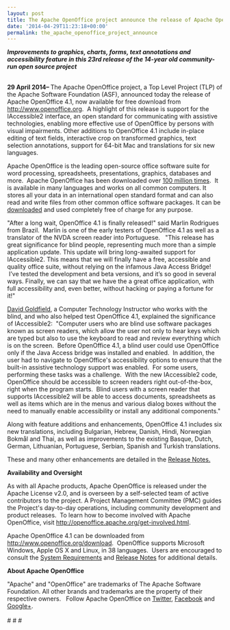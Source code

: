 ```yaml
---
layout: post
title: The Apache OpenOffice project announce the release of Apache OpenOffice 4.1
date: '2014-04-29T11:23:18+00:00'
permalink: the_apache_openoffice_project_announce
---
```

<div><b><i>Improvements to graphics, charts, forms, text annotations and
 accessibility feature in this 23rd release of the 14-year old 
community-run open source project</i></b></div> 
  <div><br /></div> 
  <div> 
    <p><b>29 April 2014– </b>The Apache OpenOffice project, a Top Level Project (TLP) of the Apache Software Foundation (ASF), announced today 
the release of Apache OpenOffice 4.1, now available for free download from <a href="http://www.openoffice.org">http://www.openoffice.org</a>.&nbsp; A highlight of this release is support for the IAccessible2 interface, an open standard for communicating with assistive technologies, enabling more effective use of OpenOffice by persons with visual impairments. Other additions to OpenOffice 4.1 include in-place editing of text fields, interactive crop on 
transformed graphics, text selection annotations, support for 64-bit Mac and translations for six new languages.<a href="https://cwiki.apache.org/confluence/display/OOOUSERS/AOO+4.1+Release+Notes"></a></p> 
    <p>Apache OpenOffice is the leading open-source office software suite for word processing, spreadsheets, presentations, graphics, databases and more.&nbsp; Apache OpenOffice has been downloaded over <a href="https://blogs.apache.org/foundation/entry/the_apache_software_foundation_announces56">100 million times</a>.&nbsp; It is available in many languages and works on all common computers. It stores all your data in an international open standard format and can also read and write files from other common office software packages. It can be <a href="http://www.openoffice.org/download/index.html">downloaded</a> and used completely free of charge for any purpose. </p> 
    <p>&quot;After a long wait, OpenOffice 4.1 is finally released!&quot; said Marlin Rodrigues from Brazil.&nbsp; Marlin is one of the early testers of OpenOffice 4.1 as well as a translator of the NVDA screen reader into Portuguese. &nbsp; &quot;This release has great significance for blind people, representing much more than a simple application update. This update will bring long-awaited support for IAccessible2. This means that we will finally have a free, accessible and quality office suite, without relying on the infamous Java Access Bridge! &nbsp;I’ve tested the development and beta versions, and it’s so good in several ways. Finally, we can say that we have the a great office application, with full accessibility and, even better, without hacking or paying a fortune for it!&quot;&nbsp;&nbsp;</p> 
    <p><a href="http://davidgoldfield.wordpress.com/home/">David Goldfield</a>, a Computer Technology Instructor who works with the blind, and who also helped test OpenOffice 4.1, explained the significance of IAccessible2:&nbsp; &quot;Computer users who are blind use software packages known as screen 
readers, which allow the user not only to hear keys which are typed but
 also to use the keyboard to read and review everything which is on the
 screen. &nbsp;Before OpenOffice 4.1, a blind user could use OpenOffice only if the 
Java Access bridge was installed and enabled. &nbsp;In addition, the user had
 to navigate to OpenOffice's accessibility options to ensure that the 
built-in assistive technology support was enabled. &nbsp;For some users, 
performing these tasks was a challenge. &nbsp;With the new IAccessible2 code, OpenOffice should be accessible to screen readers right out-of-the-box, right when the program starts. &nbsp;Blind users with a screen reader that supports IAccessible2 will be able to
 access documents, spreadsheets as well as items which are in the menus 
and various dialog boxes without the need to manually enable accessibility or 
install any additional components.&quot;</p> 
    <p>Along with feature additions and enhancements, OpenOffice 4.1 includes six new 
translations, including Bulgarian, Hebrew, Danish, Hindi, Norwegian Bokmål and Thai, as well as improvements to the existing 
Basque, Dutch, German, Lithuanian, Portuguese, Serbian, Spanish and 
Turkish translations. <br /></p> 
    <p>These and many other enhancements are detailed in the
 <a href="https://cwiki.apache.org/confluence/display/OOOUSERS/AOO+4.1+Release+Notes">Release Notes.</a></p> 
    <p> <b>Availability and Oversight<br /></b></p> 
    <p>As with all Apache products, Apache OpenOffice is released under 
the Apache License v2.0, and is overseen by a self-selected team of 
active contributors to the project. A Project Management Committee (PMC)
 guides the Project's day-to-day operations, including community 
development and product releases.&nbsp; To learn how to become 
involved with Apache OpenOffice, visit <a href="http://openoffice.apache.org/get-involved.html">http://openoffice.apache.org/get-involved.html</a>.<br /></p> 
    <p> </p> 
    <p>Apache OpenOffice 4.1 can be downloaded from <a href="http://www.openoffice.org/download">http://www.openoffice.org/download</a>.&nbsp;
 OpenOffice supports Microsoft Windows, Apple OS X and Linux, in 38 
languages.&nbsp; Users are encouraged to consult the <a href="http://www.openoffice.org/dev_docs/source/sys_reqs_aoo41.html">System Requirements</a> 
and <a href="https://cwiki.apache.org/confluence/display/OOOUSERS/AOO+4.1+Release+Notes">Release Notes</a> for additional details.<br /></p> 
    <p><b>About Apache OpenOffice</b></p> 
  </div>&quot;Apache&quot; and &quot;OpenOffice&quot; are 
trademarks of The Apache Software Foundation. All other brands and 
trademarks are the property of their respective owners.&nbsp;&nbsp; Follow Apache OpenOffice on <a rel="nofollow" class="external-link" href="https://twitter.com/#%21/apacheoo">Twitter</a>, <a rel="nofollow" class="external-link" href="http://www.facebook.com/ApacheOO">Facebook</a> and <a rel="nofollow" class="external-link" href="https://plus.google.com/u/0/114598373874764163668/posts">Google+</a>.
    
        

        

        
            
    



 
  
  
  
  
  
  
  
  
  
  
  
  
  
  
  
  <div><br /></div> 
  <div># # #</div>
